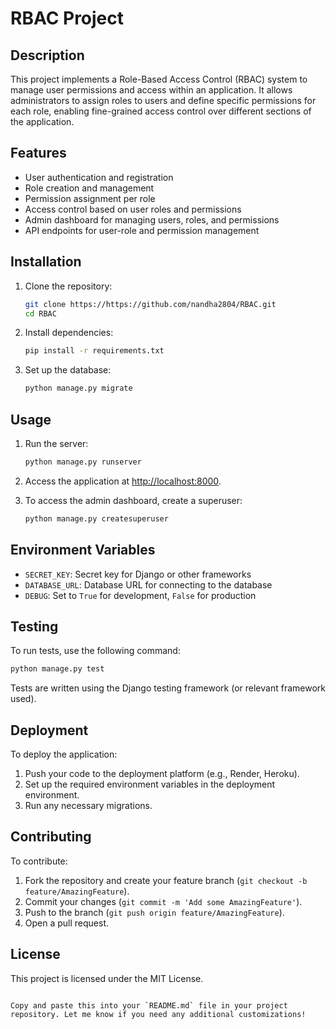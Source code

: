 <!-- Improved compatibility of back to top link: See: (https://github.com/nandha2804/RBAC/main/README.md) -->
<a id="readme-top"></a>

# RBAC Project

## Description
This project implements a Role-Based Access Control (RBAC) system to manage user permissions and access within an application. It allows administrators to assign roles to users and define specific permissions for each role, enabling fine-grained access control over different sections of the application.

## Features
- User authentication and registration
- Role creation and management
- Permission assignment per role
- Access control based on user roles and permissions
- Admin dashboard for managing users, roles, and permissions
- API endpoints for user-role and permission management

## Installation

1. Clone the repository:
   ```bash
   git clone https://https://github.com/nandha2804/RBAC.git
   cd RBAC

2. Install dependencies:
   ```bash
   pip install -r requirements.txt
   ```

3. Set up the database:
   ```bash
   python manage.py migrate
   ```

## Usage

1. Run the server:
   ```bash
   python manage.py runserver
   ```

2. Access the application at [http://localhost:8000](http://localhost:8000).

3. To access the admin dashboard, create a superuser:
   ```bash
   python manage.py createsuperuser
   ```

## Environment Variables
- `SECRET_KEY`: Secret key for Django or other frameworks
- `DATABASE_URL`: Database URL for connecting to the database
- `DEBUG`: Set to `True` for development, `False` for production

## Testing
To run tests, use the following command:
   ```bash
   python manage.py test
   ```
Tests are written using the Django testing framework (or relevant framework used).

## Deployment
To deploy the application:
1. Push your code to the deployment platform (e.g., Render, Heroku).
2. Set up the required environment variables in the deployment environment.
3. Run any necessary migrations.

## Contributing
To contribute:
1. Fork the repository and create your feature branch (`git checkout -b feature/AmazingFeature`).
2. Commit your changes (`git commit -m 'Add some AmazingFeature'`).
3. Push to the branch (`git push origin feature/AmazingFeature`).
4. Open a pull request.

## License
This project is licensed under the MIT License.
```

Copy and paste this into your `README.md` file in your project repository. Let me know if you need any additional customizations!
